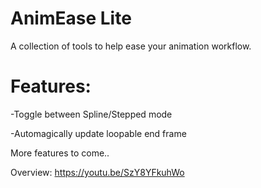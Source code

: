 # AnimEase Lite

A collection of tools to help ease your animation workflow.

# Features:

-Toggle between Spline/Stepped mode

-Automagically update loopable end frame

More features to come..

Overview: https://youtu.be/SzY8YFkuhWo

